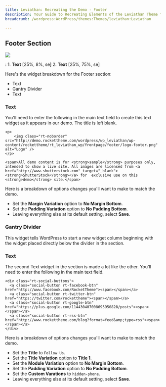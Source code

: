 ```yaml
---
title: Leviathan: Recreating the Demo - Footer
description: Your Guide to Recreating Elements of the Leviathan Theme for WordPress
breadcrumb: /wordpress:WordPress/themes:Themes/leviathan:Leviathan

---
```


Footer Section
-----
![][footer]

:   1. **Text** [25%, 8%, se]
    2. **Text** [25%, 75%, se]

Here's the widget breakdown for the Footer section:

* Text
* Gantry Divider
* Text

### Text
You'll need to enter the following in the main text field to create this text widget as it appears in our demo. The title is left blank.

~~~
<p>
    <img class="rt-noborder" src="http://demo.rockettheme.com/wordpress/wp_leviathan/wp-content/rockettheme/rt_leviathan_wp/frontpage/footer/logo-footer.png" alt="Logo" />
</p>

<span>All demo content is for <strong>sample</strong> purposes only, intended to show a live site. All images are licensed from <a href="http://www.shutterstock.com" target="_blank"><strong>ShutterStock</strong></a> for  exclusive use on this <strong>demo</strong> site.</span>
~~~

Here is a breakdown of options changes you'll want to make to match the demo.

* Set the **Margin Variation** option to **No Margin Bottom**.
* Set the **Padding Variation** option to **No Padding Bottom**.
* Leaving everything else at its default setting, select **Save**.

### Gantry Divider
This widget tells WordPress to start a new widget column beginning with the widget placed directly below the divider in the section.

### Text
The second Text widget in the section is made a lot like the other. You'll need to enter the following in the main text field.

~~~
<div class="rt-social-buttons">
  <a class="social-button rt-facebook-btn" href="http://www.facebook.com/RocketTheme"><span></span></a>
  <a class="social-button rt-twitter-btn" href="https://twitter.com/rockettheme"><span></span></a>
  <a class="social-button rt-google-btn" href="https://plus.google.com/114430407008695950828/posts"><span></span></a>
  <a class="social-button rt-rss-btn" href="http://www.rockettheme.com/blog?format=feed&amp;type=rss"><span></span></a>
</div>
~~~

Here is a breakdown of options changes you'll want to make to match the demo.

* Set the **Title** to `Follow Us`.
* Set the **Title Variation** option to **Title 1**.
* Set the **Module Variation** option to **No Margin Bottom**.
* Set the **Padding Variation** option to **No Padding Bottom**.
* Set the **Custom Varations** to `hidden-phone`.
* Leaving everything else at its default setting, select **Save**.

[footer]: assets/demo_footer.jpeg